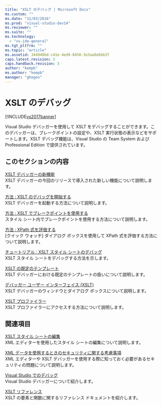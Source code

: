 ```yaml
---
title: "XSLT のデバッグ | Microsoft Docs"
ms.custom: ""
ms.date: "12/03/2016"
ms.prod: "visual-studio-dev14"
ms.reviewer: ""
ms.suite: ""
ms.technology: 
  - "vs-ide-general"
ms.tgt_pltfrm: ""
ms.topic: "article"
ms.assetid: 344940bd-c41e-4ed9-8458-3e3aa8e6bb37
caps.latest.revision: 3
caps.handback.revision: 3
author: "kempb"
ms.author: "kempb"
manager: "ghogen"
---
```

# XSLT のデバッグ
[!INCLUDE[vs2017banner](../code-quality/includes/vs2017banner.md)]

Visual Studio デバッガーを使用して XSLT をデバッグすることができます。このデバッガーは、ブレークポイントの設定や、XSLT 実行状態の表示などをサポートします。XSLT デバッグ機能は、Visual Studio の Team System および Professional Edition で提供されています。  
  
## このセクションの内容  
 [XSLT デバッガーの新機能](../xml-tools/what-s-new-in-the-xslt-debugger.md)  
 XSLT デバッガーの今回のリリースで導入された新しい機能について説明します。  
  
 [方法 : XSLT のデバッグを開始する](../Topic/How%20to:%20Start%20Debugging%20XSLT.md)  
 XSLT デバッガーを起動する方法について説明します。  
  
 [方法 : XSLT でブレークポイントを使用する](../xml-tools/how-to-use-breakpoints-with-xslt.md)  
 スタイル シート内でブレークポイントを使用する方法について説明します。  
  
 [方法 : XPath 式を評価する](../xml-tools/how-to-evaluate-an-xpath-expression.md)  
 \[クイック ウォッチ\] ダイアログ ボックスを使用して XPath 式を評価する方法について説明します。  
  
 [チュートリアル : XSLT スタイル シートのデバッグ](../xml-tools/walkthrough-debug-an-xslt-style-sheet.md)  
 XSLT スタイル シートをデバッグする方法を示します。  
  
 [XSLT の既定のテンプレート](../xml-tools/xslt-default-templates.md)  
 XSLT デバッガーにおける既定のテンプレートの扱いについて説明します。  
  
 [デバッガー ユーザー インターフェイス \(XSLT\)](../xml-tools/debugger-user-interface-xslt.md)  
 XSLT デバッガーのウィンドウとダイアログ ボックスについて説明します。  
  
 [XSLT プロファイラー](../xml-tools/xslt-profiler.md)  
 XSLT プロファイラーにアクセスする方法について説明します。  
  
## 関連項目  
 [XSLT スタイル シートの編集](../xml-tools/editing-xslt-style-sheets.md)  
 XML エディターを使用したスタイル シートの編集について説明します。  
  
 [XML データを使用するときのセキュリティに関する考慮事項](../xml-tools/security-considerations-when-working-with-xml-data.md)  
 XML エディターや XSLT デバッガーを使用する際に知っておく必要があるセキュリティの問題について説明します。  
  
 [Visual Studio でのデバッグ](../debugger/debugging-in-visual-studio.md)  
 Visual Studio デバッガーについて紹介します。  
  
 [XSLT リファレンス](http://msdn.microsoft.com/ja-jp/678bcd68-cbbb-4be5-9dd2-40f94488a1cf)  
 XSLT の要素と関数に関するリファレンス ドキュメントを紹介します。